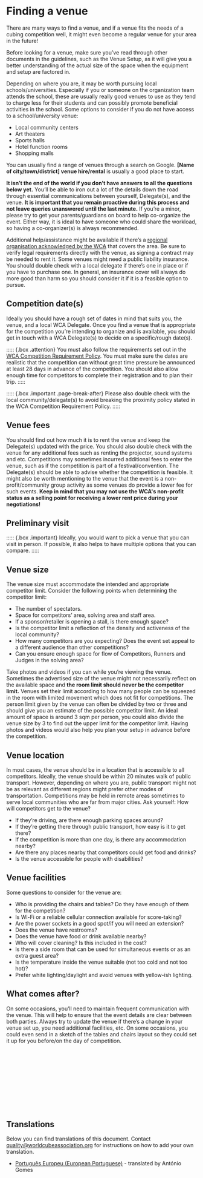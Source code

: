 # Finding a venue

There are many ways to find a venue, and if a venue fits the needs of a cubing competition well, it might even become a regular venue for your area in the future!

Before looking for a venue, make sure you’ve read through other documents in the guidelines, such as the Venue Setup, as it will give you a better understanding of the actual size of the space when the equipment and setup are factored in.

Depending on where you are, it may be worth pursuing local schools/universities. Especially if you or someone on the organization team attends the school, these are usually really good venues to use as they tend to charge less for their students and can possibly promote beneficial activities in the school.
Some options to consider if you do not have access to a school/university venue:

- Local community centers
- Art theaters
- Sports halls
- Hotel function rooms
- Shopping malls

You can usually find a range of venues through a search on Google. **[Name of city/town/district] venue hire/rental** is usually a good place to start.

**It isn’t the end of the world if you don’t have answers to all the questions below yet.** You’ll be able to iron out a lot of the details down the road through essential communications between yourself, Delegate(s), and the venue. **It is important that you remain proactive during this process and not leave queries unanswered until the last minute.** If you’re a minor, please try to get your parents/guardians on board to help co-organize the event. Either way, it is ideal to have someone who could share the workload, so having a co-organizer(s) is always recommended.

Additional help/assistance might be available if there’s a [regional organisation acknowledged by the WCA](wca{organizations}) that covers the area. Be sure to verify legal requirements directly with the venue, as signing a contract may be needed to rent it. Some venues might need a public liability insurance. You should double check with a local delegate if there’s one in place or if you have to purchase one. In general, an insurance cover will always do more good than harm so you should consider it if it is a feasible option to pursue.

## Competition date(s)

Ideally you should have a rough set of dates in mind that suits you, the venue, and a local WCA Delegate. Once you find a venue that is appropriate for the competition you’re intending to organize and is available, you should get in touch with a WCA Delegate(s) to decide on a specific/rough date(s).

::::: {.box .attention}
You must also follow the requirements set out in the [WCA Competition Requirement Policy](wcadoc{documents/policies/external/Competition%20Requirements.pdf}). You must make sure the dates are realistic that the competition can without great time pressure be announced at least 28 days in advance of the competition. You should also allow enough time for competitors to complete their registration and to plan their trip.
:::::

::::: {.box .important .page-break-after}
Please also double check with the local community/delegate(s) to avoid breaking the proximity policy stated in the WCA Competition Requirement Policy.
:::::

## Venue fees

You should find out how much it is to rent the venue and keep the Delegate(s) updated with the price. You should also double check with the venue for any additional fees such as renting the projector, sound systems and etc. Competitions may sometimes incurred additional fees to enter the venue, such as if the competition is part of a festival/convention. The Delegate(s) should be able to advise whether the competition is feasible. It might also be worth mentioning to the venue that the event is a non-profit/community group activity as some venues do provide a lower fee for such events. **Keep in mind that you may not use the WCA's non-profit status as a selling point for receiving a lower rent price during your negotiations!**

## Preliminary visit

::::: {.box .important}
Ideally, you would want to pick a venue that you can visit in person. If possible, it also helps to have multiple options that you can compare.
:::::

## Venue size

The venue size must accommodate the intended and appropriate competitor limit.
Consider the following points when determining the competitor limit:

- The number of spectators.
- Space for competitors’ area, solving area and staff area.
- If a sponsor/retailer is opening a stall, is there enough space?
- Is the competitor limit a reflection of the density and activeness of the local community?
- How many competitors are you expecting? Does the event set appeal to a different audience than other competitions?
- Can you ensure enough space for flow of Competitors, Runners and Judges in the solving area?

Take photos and videos if you can while you’re viewing the venue. Sometimes the advertised size of the venue might not necessarily reflect on the available space and **the room limit should never be the competitor limit.** Venues set their limit according to how many people can be squeezed in the room with limited movement which does not fit for competitions. The person limit given by the venue can often be divided by two or three and should give you an estimate of the possible competitor limit. An ideal amount of space is around 3 sqm per person, you could also divide the venue size by 3 to find out the upper limit for the competitor limit. Having photos and videos would also help you plan your setup in advance before the competition.

## Venue location

In most cases, the venue should be in a location that is accessible to all competitors. Ideally, the venue should be within 20 minutes walk of public transport. However, depending on where you are, public transport might not be as relevant as different regions might prefer other modes of transportation. Competitions may be held in remote areas sometimes to serve local communities who are far from major cities.
Ask yourself: How will competitors get to the venue?

- If they’re driving, are there enough parking spaces around?
- If they’re getting there through public transport, how easy is it to get there?
- If the competition is more than one day, is there any accommodation nearby?
- Are there any places nearby that competitors could get food and drinks?
- Is the venue accessible for people with disabilities?

## Venue facilities

Some questions to consider for the venue are:

- Who is providing the chairs and tables? Do they have enough of them for the competition?
- Is Wi-Fi or a reliable cellular connection available for score-taking?
- Are the power sockets in a good spot/if you will need an extension?
- Does the venue have restrooms?
- Does the venue have food or drink available nearby?
- Who will cover cleaning? Is this included in the cost?
- Is there a side room that can be used for simultaneous events or as an extra guest area?
- Is the temperature inside the venue suitable (not too cold and not too hot)?
- Prefer white lighting/daylight and avoid venues with yellow-ish lighting.

## What comes after?

On some occasions, you’ll need to maintain frequent communication with the venue. This will help to ensure that the event details are clear between both parties. Always try to update the venue if there’s a change in your venue set up, you need additional facilities, etc. On some occasions, you could even send in a sketch of the tables and chairs layout so they could set it up for you before/on the day of competition.

<div style="margin-top: 200px"></div>

## Translations

Below you can find translations of this document. Contact quality@worldcubeassociation.org for instructions on how to add your own translation.

- [Português Europeu (European Portuguese)](wcadoc{edudoc/organizer-guidelines/pt/finding-venue.pdf}) - translated by António Gomes
